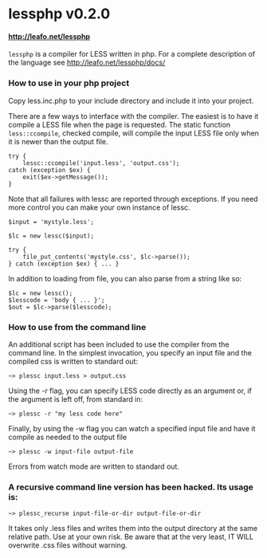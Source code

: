 # lessphp v0.2.0
#### <http://leafo.net/lessphp>

`lessphp` is a compiler for LESS written in php.
For a complete description of the language see <http://leafo.net/lessphp/docs/>

### How to use in your php project

Copy less.inc.php to your include directory and include it into your project.

There are a few ways to interface with the compiler. The easiest is to have it
compile a LESS file when the page is requested. The static function 
`less::ccompile`, checked compile, will compile the input LESS file only when it
is newer than the output file.

	try {
		lessc::ccompile('input.less', 'output.css');
	catch (exception $ex) {
		exit($ex->getMessage());
	}

Note that all failures with lessc are reported through exceptions.
If you need more control you can make your own instance of lessc.

	$input = 'mystyle.less';

	$lc = new lessc($input);

	try {
		file_put_contents('mystyle.css', $lc->parse());
	} catch (exception $ex) { ... }

In addition to loading from file, you can also parse from a string like so:

	$lc = new lessc();
	$lesscode = 'body { ... }';
	$out = $lc->parse($lesscode);

### How to use from the command line

An additional script has been included to use the compiler from the command
line. In the simplest invocation, you specify an input file and the compiled
css is written to standard out:

	~> plessc input.less > output.css

Using the -r flag, you can specify LESS code directly as an argument or, if 
the argument is left off, from standard in:

	~> plessc -r "my less code here"

Finally, by using the -w flag you can watch a specified input file and have it 
compile as needed to the output file

	~> plessc -w input-file output-file

Errors from watch mode are written to standard out.


### A recursive command line version has been hacked. Its usage is:

	~> plessc_recurse input-file-or-dir output-file-or-dir

It takes only .less files and writes them into the output directory at the
same relative path.  Use at your own risk.  Be aware that at the very least, 
IT WILL overwrite .css files without warning.